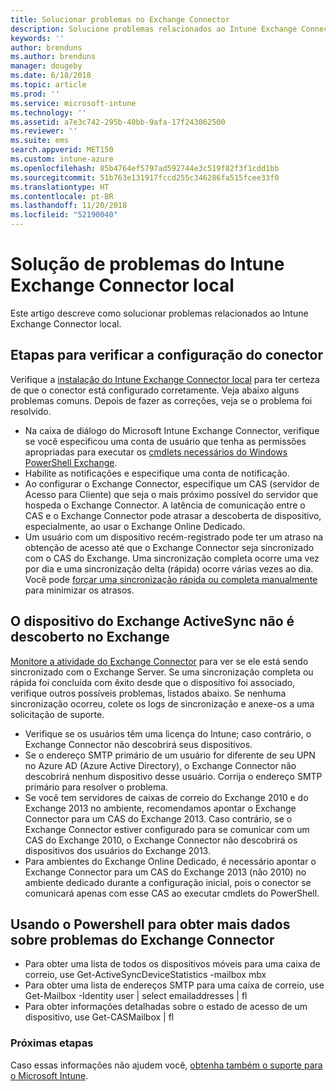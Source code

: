 ```yaml
---
title: Solucionar problemas no Exchange Connector
description: Solucione problemas relacionados ao Intune Exchange Connector local.
keywords: ''
author: brenduns
ms.author: brenduns
manager: dougeby
ms.date: 6/18/2018
ms.topic: article
ms.prod: ''
ms.service: microsoft-intune
ms.technology: ''
ms.assetid: a7e3c742-295b-40bb-9afa-17f243062500
ms.reviewer: ''
ms.suite: ems
search.appverid: MET150
ms.custom: intune-azure
ms.openlocfilehash: 85b4764ef5797ad592744e3c519f82f3f1cdd1bb
ms.sourcegitcommit: 51b763e131917fccd255c346286fa515fcee33f0
ms.translationtype: HT
ms.contentlocale: pt-BR
ms.lasthandoff: 11/20/2018
ms.locfileid: "52190040"
---
```

# <a name="troubleshoot-the-intune-on-premises-exchange-connector"></a>Solução de problemas do Intune Exchange Connector local

Este artigo descreve como solucionar problemas relacionados ao Intune Exchange Connector local.

## <a name="steps-for-checking-the-connector-configuration"></a>Etapas para verificar a configuração do conector 

Verifique a [instalação do Intune Exchange Connector local](exchange-connector-install.md) para ter certeza de que o conector está configurado corretamente. Veja abaixo alguns problemas comuns. Depois de fazer as correções, veja se o problema foi resolvido.

 - Na caixa de diálogo do Microsoft Intune Exchange Connector, verifique se você especificou uma conta de usuário que tenha as permissões apropriadas para executar os [cmdlets necessários do Windows PowerShell Exchange](exchange-connector-install.md#exchange-cmdlet-requirements).
- Habilite as notificações e especifique uma conta de notificação.
 - Ao configurar o Exchange Connector, especifique um CAS (servidor de Acesso para Cliente) que seja o mais próximo possível do servidor que hospeda o Exchange Connector. A latência de comunicação entre o CAS e o Exchange Connector pode atrasar a descoberta de dispositivo, especialmente, ao usar o Exchange Online Dedicado.
 - Um usuário com um dispositivo recém-registrado pode ter um atraso na obtenção de acesso até que o Exchange Connector seja sincronizado com o CAS do Exchange. Uma sincronização completa ocorre uma vez por dia e uma sincronização delta (rápida) ocorre várias vezes ao dia.  Você pode [forçar uma sincronização rápida ou completa manualmente](exchange-connector-install.md#manually-force-a-quick-sync-or-full-sync) para minimizar os atrasos.
 
## <a name="exchange-activesync-device-not-discovered-from-exchange"></a>O dispositivo do Exchange ActiveSync não é descoberto no Exchange
[Monitore a atividade do Exchange Connector](exchange-connector-install.md#on-premises-exchange-connector-high-availability-support) para ver se ele está sendo sincronizado com o Exchange Server. Se uma sincronização completa ou rápida foi concluída com êxito desde que o dispositivo foi associado, verifique outros possíveis problemas, listados abaixo. Se nenhuma sincronização ocorreu, colete os logs de sincronização e anexe-os a uma solicitação de suporte.

 - Verifique se os usuários têm uma licença do Intune; caso contrário, o Exchange Connector não descobrirá seus dispositivos.
 - Se o endereço SMTP primário de um usuário for diferente de seu UPN no Azure AD (Azure Active Directory), o Exchange Connector não descobrirá nenhum dispositivo desse usuário. Corrija o endereço SMTP primário para resolver o problema.
 - Se você tem servidores de caixas de correio do Exchange 2010 e do Exchange 2013 no ambiente, recomendamos apontar o Exchange Connector para um CAS do Exchange 2013. Caso contrário, se o Exchange Connector estiver configurado para se comunicar com um CAS do Exchange 2010, o Exchange Connector não descobrirá os dispositivos dos usuários do Exchange 2013. 
- Para ambientes do Exchange Online Dedicado, é necessário apontar o Exchange Connector para um CAS do Exchange 2013 (não 2010) no ambiente dedicado durante a configuração inicial, pois o conector se comunicará apenas com esse CAS ao executar cmdlets do PowerShell.


## <a name="using-powershell-to-get-more-data-on-exchange-connector-issues"></a>Usando o Powershell para obter mais dados sobre problemas do Exchange Connector
- Para obter uma lista de todos os dispositivos móveis para uma caixa de correio, use Get-ActiveSyncDeviceStatistics -mailbox mbx
- Para obter uma lista de endereços SMTP para uma caixa de correio, use Get-Mailbox -Identity user | select emailaddresses | fl
- Para obter informações detalhadas sobre o estado de acesso de um dispositivo, use Get-CASMailbox <upn> | fl

### <a name="next-steps"></a>Próximas etapas
Caso essas informações não ajudem você, [obtenha também o suporte para o Microsoft Intune](get-support.md).

